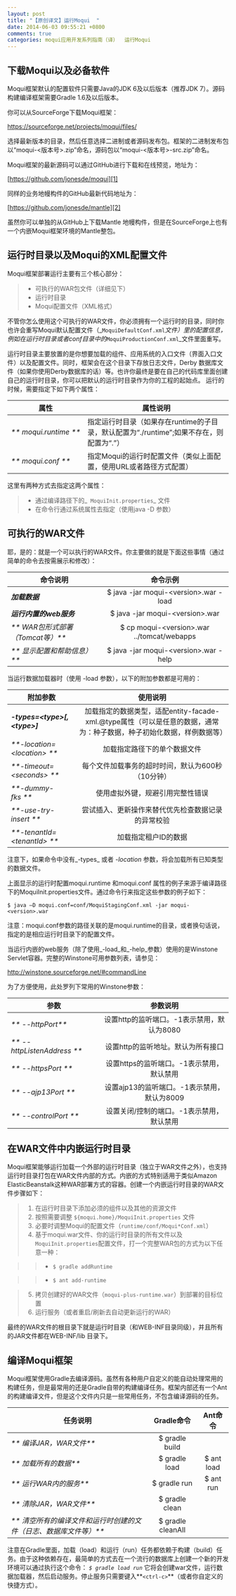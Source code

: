 ```yaml
---
layout: post
title: "【原创译文】运行Moqui  "
date: 2014-06-03 09:55:21 +0800
comments: true
categories: moqui应用开发系列指南（译）  运行Moqui
---
```


## 下载Moqui以及必备软件

Moqui框架默认的配置软件只需要Java的JDK 6及以后版本（推荐JDK 7）。源码构建编译框架需要Gradle 1.6及以后版本。

你可以从SourceForge下载Moqui框架：
  
https://sourceforge.net/projects/moqui/files/

<!--more-->

选择最新版本的目录，然后任意选择二进制或者源码发布包。框架的二进制发布包以“moqui-\<版本号\>.zip”命名，源码包以“moqui-\<版本号\>-src.zip”命名。

Moqui框架的最新源码可以通过GitHub进行下载和在线预览，地址为：
  
[https://github.com/jonesde/moqui][1]

同样的业务地幔构件的GitHub最新代码地址为：
  
[https://github.com/jonesde/mantle][2]

虽然你可以单独的从GitHub上下载Mantle 地幔构件，但是在SourceForge上也有一个内嵌Moqui框架环境的Mantle整包。

## 运行时目录以及Moqui的XML配置文件
Moqui框架部署运行主要有三个核心部分：

> - 可执行的WAR包文件（详细见下）
> - 运行时目录
> - Moqui配置文件（XML格式）

不管你怎么使用这个可执行的WAR文件，你必须拥有一个运行时的目录，同时你也许会重写Moqui默认配置文件（_`MoquiDefaultConf.xml`_文件）里的配置信息，例如在运行时目录或者conf目录中的_`MoquiProductionConf.xml`_文件里面重写。

运行时目录主要放置的是你想要加载的组件、应用系统的入口文件（界面入口文件）以及配置文件。同时，框架会在这个目录下存放日志文件，Derby 数据库文件（如果你使用Derby数据库的话）等。也许你最终是要在自己的代码库里面创建自己的运行时目录，你可以把默认的运行时目录作为你的工程的起始点。
运行的时候，需要指定下如下两个属性：

属性|属性说明
---|---
_** moqui.runtime **_ |指定运行时目录（如果存在runtime的子目录，默认配置为“./runtime”;如果不存在，则配置为“.”）
_** moqui.conf **_ |指定Moqui的运行时配置文件（类似上面配置，使用URL或者路径方式配置）

这里有两种方式去指定这两个属性：
> - 通过编译路径下的_` MoquiInit.properties`_ 文件
> - 在命令行通过系统属性去指定（使用java -D 参数）

## 可执行的WAR文件
耶，是的：就是一个可以执行的WAR文件。你主要做的就是下面这些事情（通过简单的命令去按需展示和修改）：

|命令说明        |命令示例
| ------------- |:-------------:|  
|_**加载数据**_ |$ java -jar moqui-\<version\>.war -load
|_**运行内置的web服务**_ |$ java -jar moqui-\<version\>.war
|_** WAR包形式部署（Tomcat等）**_ |$ cp moqui-\<version\>.war ../tomcat/webapps
|_** 显示配置和帮助信息）**_ |$ java -jar moqui-\<version\>.war -help

当运行数据加载器时（使用 -load 参数），以下的附加参数都是可用的：

| 附加参数             | 使用说明           
| -------------------- |:-------------:| 
| _**-types=\<type\>[,\<type\>]**_| 加载指定的数据类型，适配entity-facade-xml.@type属性（可以是任意的数据，通常为：种子数据，种子初始化数据，样例数据等）
| _**-location=\<location\> **_ | 加载指定路径下的单个数据文件  
| _**-timeout=\<seconds\> **_ | 每个文件加载事务的超时时间，默认为600秒（10分钟）
| _**-dummy-fks **_ 	| 使用虚拟外键，规避引用完整性错误
| _**-use-try-insert **_ | 尝试插入、更新操作来替代优先检查数据记录的异常校验
| _**-tenantId=\<tenantId\> **_ | 加载指定租户ID的数据
注意下，如果命令中没有_-types_ 或者 _-location_ 参数，将会加载所有已知类型的数据文件。

上面显示的运行时配置moqui.runtime 和moqui.conf 属性的例子来源于编译路径下的MoquiInit.properties文件。通过命令行来指定这些参数的例子如下：

`$ java –D moqui.conf=conf/MoquiStagingConf.xml -jar moqui-<version>.war`

注意：moqui.conf参数的路径关联的是moqui.runtime的目录，或者换句话说，指定的是相应运行时目录下的配置文件。

当运行内嵌的web服务（除了使用_-load_和_-help_参数）使用的是Winstone Servlet容器。完整的Winstone可用参数列表，请参见： 
   
http://winstone.sourceforge.net/#commandLine

为了方便使用，此处罗列下常用的Winstone参数：

| 参数             | 参数说明           
| -------------------- |:-------------:| 
| _** --httpPort**_ | 设置http的监听端口。-1表示禁用，默认为8080
| _** --httpListenAddress **_ | 设置http的监听地址。默认为所有接口
| _** --httpsPort **_ | 设置https的监听端口。-1表示禁用，默认禁用
| _** --ajp13Port **_ | 设置ajp13的监听端口。-1表示禁用，默认为8009
| _** --controlPort **_ | 设置关闭/控制的端口。-1表示禁用，默认禁用


## 在WAR文件中内嵌运行时目录
Moqui框架能够运行加载一个外部的运行时目录（独立于WAR文件之外），也支持运行时目录打包在WAR文件内部的方式。内嵌的方式特别适用于类似Amazon ElasticBeanstalk这种WAR部署方式的容器。创建一个内嵌运行时目录的WAR文件步骤如下：

> 1.	在运行时目录下添加必须的组件以及其他的资源文件
> 2.	按照需要调整 `${moqui.home}/MoquiInit.properties` 文件
> 3.	必要时调整Moqui的配置文件（`runtime/conf/Moqui*Conf.xml`）
> 4.	基于moqui.war文件、你的运行时目录的所有文件以及`MoquiInit.properties`配置文件，打一个完整WAR包的方式为以下任意一种：
 
> > - `$ gradle addRuntime`
 
> > - `$ ant add-runtime`

> 5.	拷贝创建好的WAR文件（`moqui-plus-runtime.war`）到部署的目标位置
> 6.	运行服务（或者重启/刷新去自动更新运行的WAR）

最终的WAR文件的根目录下就是运行时目录（和WEB-INF目录同级），并且所有的JAR文件都在WEB-INF/lib 目录下。

## 编译Moqui框架
Moqui框架使用Gradle去编译源码。虽然有各种用户自定义的能自动处理常用的构建任务，但是最常用的还是Gradle自带的构建编译任务。框架内部还有一个Ant的构建编译文件，但是这个文件内只是一些常用任务，不包含编译源码的任务。

|任务说明        |Gradle命令        |Ant命令
| - |:-------------:|:-------------:|
|_** 编译JAR，WAR文件**_ | $ gradle build |   
|_** 加载所有的数据**_ | $ gradle load | $ ant load
|_** 运行WAR内的服务**_ | $ gradle run | $ ant run
|_** 清除JAR，WAR文件**_ | $ gradle clean |  
|_** 清空所有的编译文件和运行时创建的文件（日志、数据库文件等）**_ | $ gradle cleanAll |  

注意在Gradle里面，加载（load）和运行（run）任务都依赖于构建（build）任务。由于这种依赖存在，最简单的方式去在一个流行的数据库上创建一个新的开发环境可以通过执行这个命令： _`$ gradle load run`_
它将会创建war文件，运行数据加载器，然后启动服务。停止服务只需要键入**`<ctrl-c>`**（或者你自定义的快捷方式）。



[1]:	https://github.com/jonesde/moqui "moqui源码"
[2]:	https://github.com/jonesde/mantle "mantle源码"